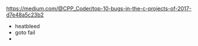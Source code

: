https://medium.com/@CPP_Coder/top-10-bugs-in-the-c-projects-of-2017-d7e48a5c23b2

* heatbleed
* goto fail
*
